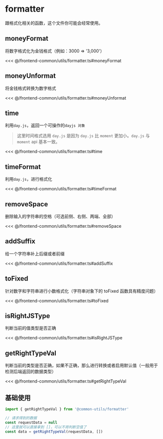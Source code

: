 # formatter

跟格式化相关的函数，这个文件你可能会经常使用。

## moneyFormat

将数字格式化为金钱格式（例如：3000 => '3,000'）

<<< @/frontend-common/utils/formatter.ts#moneyFormat

## moneyUnformat

将金钱格式转换为数字格式

<<< @/frontend-common/utils/formatter.ts#moneyUnformat

## time

利用`day.js`，返回一个可操作的`dayjs 对象`

> 这里时间格式选用 `day.js` 是因为 `day.js` 比 `moment` 更加小。`day.js` 与 `moment` api 基本一致。

<<< @/frontend-common/utils/formatter.ts#time

## timeFormat

利用`day.js`，进行格式化

<<< @/frontend-common/utils/formatter.ts#timeFormat

## removeSpace

删除输入的字符串的空格（可选前侧、右侧、两端、全部）

<<< @/frontend-common/utils/formatter.ts#removeSpace

## addSuffix

给一个字符串补上后缀或者前缀

<<< @/frontend-common/utils/formatter.ts#addSuffix

## toFixed

针对数字和字符串进行小数格式化（字符串对象下的 toFixed 函数具有精度问题）

<<< @/frontend-common/utils/formatter.ts#toFixed


## isRightJSType

判断当前的值类型是否正确

<<< @/frontend-common/utils/formatter.ts#isRightJSType

## getRightTypeVal

判断当前的类型是否正确，如果不正确，那么进行转换或者启用默认值（一般用于检测后端返回的数据类型）

<<< @/frontend-common/utils/formatter.ts#getRightTypeVal

## 基础使用

```ts
import { getRightTypeVal } from '@common-utils/formatter'

// 请求得到的数据
const requestData = null
// 这里就可以直接拿到 []，可以不用判断空值了
const data = getRightTypeVal(requestData, [])
```